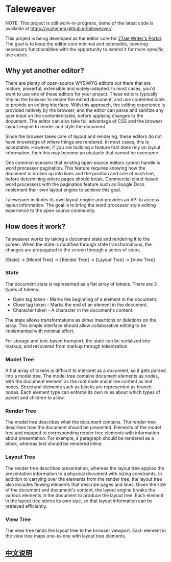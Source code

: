 # Taleweaver

NOTE: This project is still work-in-progress, demo of the latest code is available at https://yuzhenmi.github.io/taleweaver/.

This project is being developed as the editor core for [2Tale Writer's Portal](https://writer.2tale.com/). The goal is to keep the editor core minimal and extensible, covering necessary functionalities with the opportunity to extend it for more specific use cases.


## Why yet another editor?

There are plenty of open-source WYSIWYG editors out there that are mature, powerful, extensible and widely-adopted. In most cases, you'd want to use one of these editors for your project. These editors typically rely on the browser to render the edited document, and use contenteditable to provide an editing interface. With this approach, the editing experience is provided natively by the browser, and the editor can parse and sanitize any user input on the contenteditable, before applying changes to the document. The editor can also take full advantage of CSS and the browser layout engine to render and style the document.

Since the browser takes care of layout and rendering, these editors do not have knowledge of where things are rendered. In most cases, this is acceptable. However, if you are building a feature that does rely on layout information, then this may become an obstacle that cannot be overcome.

One common scenario that existing open-source editors cannot handle is word processor pagination. This feature requires knowing how the document is broken up into lines and the position and size of each line, before determining where pages should break. Commercial cloud-based word processors with the pagination feature such as Google Docs implement their own layout engine to achieve this goal.

Taleweaver includes its own layout engine and provides an API to access layout information. The goal is to bring the word processor style editing experience to the open source community.


## How does it work?

Taleweaver works by taking a document state and rendering it to the screen. When the state is modified through state transformations, the changes are propagated to the screen through a series of steps.

[State] -> [Model Tree] -> [Render Tree] -> [Layout Tree] -> [View Tree]


### State

The document state is represented as a flat array of tokens. There are 3 types of tokens:
* Open tag token - Marks the beginning of a element in the document.
* Close tag token - Marks the end of an element in the document.
* Character token - A character in the document's content.

The state allows transformations as either insertions or deletions on the array. This simple interface should allow collaborative editing to be implemented with minimal effort.

For storage and text-based transport, the state can be serialized into markup, and recovered from markup through tokenization.


### Model Tree

A flat array of tokens is difficult to interpret as a document, so it gets parsed into a model tree. The model tree contains document elements as nodes, with the document element as the root node and inline content as leaf nodes. Structural elements such as blocks are represented as branch nodes. Each element type can enforce its own rules about which types of parent and children to allow.


### Render Tree

The model tree describes what the document contains. The render tree describes how the document should be presented. Elements of the model tree and mapped to corresponding render tree elements with information about presentation. For example, a paragraph should be rendered as a block, whereas text should be rendered inline.


### Layout Tree

The render tree describes presentation, whereas the layout tree applies the presentation information to a physical document with sizing constraints. In addition to carrying over the elements from the render tree, the layout tree also includes flowing elements that describe pages and lines. Given the size of the document and document's content, the layout engine breaks the various elements in the document to produce the layout tree. Each element in the layout tree stores its own size, so that layout information can be retrieved efficiently.


### View Tree

The view tree binds the layout tree to the browser viewport. Each element in the view tree maps one-to-one with layout tree elements.


## [中文说明](https://github.com/yuzhenmi/taleweaver/blob/master/README_zh.md)
